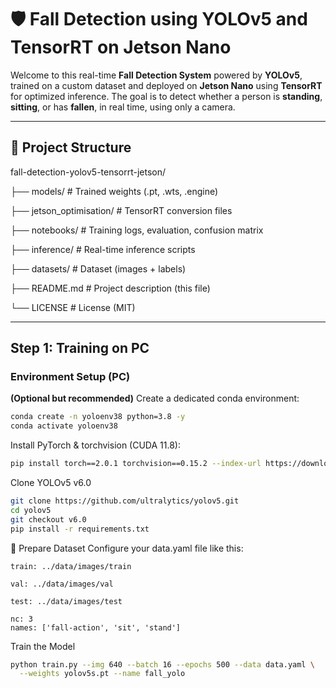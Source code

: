 # 🛡 Fall Detection using YOLOv5 and TensorRT on Jetson Nano

Welcome to this real-time **Fall Detection System** powered by **YOLOv5**, trained on a custom dataset and deployed on **Jetson Nano** using **TensorRT** for optimized inference. The goal is to detect whether a person is **standing**, **sitting**, or has **fallen**, in real time, using only a camera.

---

## 📁 Project Structure

fall-detection-yolov5-tensorrt-jetson/

├── models/ # Trained weights (.pt, .wts, .engine)

├── jetson_optimisation/ # TensorRT conversion files

├── notebooks/ # Training logs, evaluation, confusion matrix

├── inference/ # Real-time inference scripts

├── datasets/ # Dataset (images + labels)

├── README.md # Project description (this file)

└── LICENSE # License (MIT)


---

##  Step 1: Training on PC

###  Environment Setup (PC)

**(Optional but recommended)** Create a dedicated conda environment:

```bash
conda create -n yoloenv38 python=3.8 -y
conda activate yoloenv38
```
Install PyTorch & torchvision (CUDA 11.8):

```bash
pip install torch==2.0.1 torchvision==0.15.2 --index-url https://download.pytorch.org/whl/cu118

```

Clone YOLOv5 v6.0

```bash
git clone https://github.com/ultralytics/yolov5.git
cd yolov5
git checkout v6.0
pip install -r requirements.txt

```
📁 Prepare Dataset
Configure your data.yaml file like this:

    train: ../data/images/train

    val: ../data/images/val

    test: ../data/images/test

    nc: 3
    names: ['fall-action', 'sit', 'stand']

Train the Model

```bash
python train.py --img 640 --batch 16 --epochs 500 --data data.yaml \
  --weights yolov5s.pt --name fall_yolo


```




